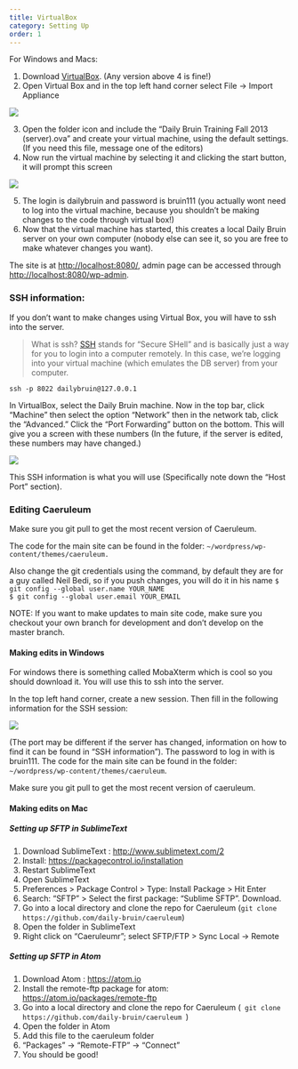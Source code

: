```yaml
---
title: VirtualBox
category: Setting Up
order: 1
---
```


For Windows and Macs:
1. Download [VirtualBox][1]. (Any version above 4 is fine!)
2. Open Virtual Box and in the top left hand corner select File -\> Import Appliance

![][image-1]

3. Open the folder icon and include the “Daily Bruin Training Fall 2013 (server).ova” and create your virtual machine, using the default settings. (If you need this file, message one of the editors)
4. Now run the virtual machine by selecting it and clicking the start button, it will prompt this screen

![][image-2]

5. The login is dailybruin and password is bruin111 (you actually wont need to log into the virtual machine, because you shouldn’t be making changes to the code through virtual box!)
6. Now that the virtual machine has started, this creates a local Daily Bruin server on your own computer (nobody else can see it, so you are free to make whatever changes you want).

The site is at [http://localhost:8080/][2], admin page can be accessed through [http://localhost:8080/wp-admin][3].

### SSH information:

If you don’t want to make changes using Virtual Box, you will have to ssh into the server.
> What is ssh? [SSH][4] stands for “Secure SHell” and is basically just a way for you to login into a computer remotely. In this case, we’re logging into your virtual machine (which emulates the DB server) from your computer.

`ssh -p 8022 dailybruin@127.0.0.1`

In VirtualBox, select the Daily Bruin machine. Now in the top bar, click “Machine” then select the option “Network” then in the network tab, click the “Advanced.” Click the “Port Forwarding” button on the bottom. This will give you a screen with these numbers (In the future, if the server is edited, these numbers may have changed.)

![][image-3]

This SSH information is what you will use (Specifically note down the “Host Port” section).

### Editing Caeruleum

Make sure you git pull to get the most recent version of Caeruleum.

The code for the main site can be found in the folder: `~/wordpress/wp-content/themes/caeruleum.`

Also change the git credentials using the command, by default they are for a guy called Neil Bedi, so if you push changes, you will do it in his name
`$ git config --global user.name YOUR_NAME`  
`$ git config --global user.email YOUR_EMAIL`

NOTE: If you want to make updates to main site code, make sure you checkout your own branch for development and don’t develop on the master branch.

#### Making edits in Windows

For windows there is something called MobaXterm which is cool so you should download it. You will use this to ssh into the server.

In the top left hand corner, create a new session. Then fill in the following information for the SSH session:

![][image-4]

(The port may be different if the server has changed, information on how to find it can be found in “SSH information”). The password to log in with is bruin111. The code for the main site can be found in the folder: `~/wordpress/wp-content/themes/caeruleum`.

Make sure you git pull to get the most recent version of caeruleum.


#### Making edits on Mac
##### Setting up SFTP in SublimeText
1. Download SublimeText : http://www.sublimetext.com/2
2. Install: https://packagecontrol.io/installation
3. Restart SublimeText
4. Open SublimeText
5. Preferences \> Package Control \> Type: Install Package \> Hit Enter
6. Search: “SFTP” \> Select the first package: “Sublime SFTP”. Download.
7. Go into a local directory and clone the repo for Caeruleum (`git clone https://github.com/daily-bruin/caeruleum`)
8. Open the folder in SublimeText
9. Right click on “Caeruleumr”; select SFTP/FTP \> Sync Local -\> Remote  

##### Setting up SFTP in Atom
1. Download Atom : https://atom.io
2. Install the remote-ftp package for atom: https://atom.io/packages/remote-ftp
3. Go into a local directory and clone the repo for Caeruleum (` git clone https://github.com/daily-bruin/caeruleum `)
4. Open the folder in Atom
5. Add this file to the caeruleum folder
6. “Packages” -\> “Remote-FTP” -\> “Connect”
7. You should be good!  



[1]:	https://www.virtualbox.org/wiki/Downloads
[2]:	http://localhost:8080/
[3]:	http://localhost:8080/wp-admin
[4]:	https://en.wikipedia.org/wiki/Secure_Shell

[image-1]:	/images/vmsetup00.png
[image-2]:	/images/vmsetup01.png
[image-3]:	/images/vmsetup02.png
[image-4]:	/images/vmsetup03.png